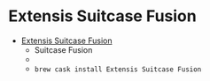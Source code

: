 # Extensis Suitcase Fusion
- [Extensis Suitcase Fusion](https://www.extensis.com/suitcase-fusion/)
  -  Suitcase Fusion
  - 
  - `brew cask install Extensis Suitcase Fusion`
